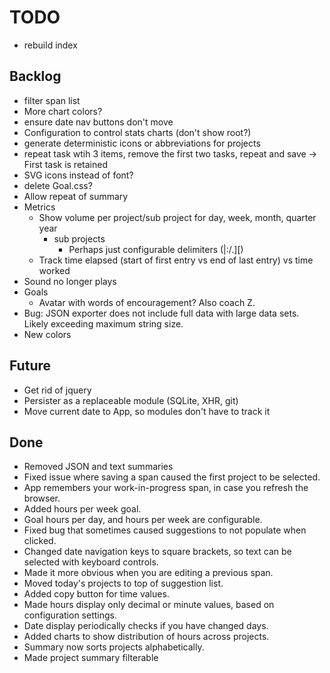 # TODO

* rebuild index

## Backlog

* filter span list
* More chart colors?
* ensure date nav buttons don't move
* Configuration to control stats charts (don't show root?)
* generate deterministic icons or abbreviations for projects
* repeat task wtih 3 items, remove the first two tasks, repeat and save
  -> First task is retained
* SVG icons instead of font?
* delete Goal.css?
* Allow repeat of summary
* Metrics
  * Show volume per project/sub project for day, week, month, quarter year
    * sub projects
      * Perhaps just configurable delimiters (|:/.][)
  * Track time elapsed (start of first entry vs end of last entry) vs time worked
* Sound no longer plays
* Goals
  * Avatar with words of encouragement?  Also coach Z.
* Bug: JSON exporter does not include full data with large data sets.  Likely exceeding maximum string size.
* New colors

## Future

* Get rid of jquery
* Persister as a replaceable module (SQLite, XHR, git)
* Move current date to App, so modules don't have to track it

## Done

* Removed JSON and text summaries
* Fixed issue where saving a span caused the first project to be selected.
* App remembers your work-in-progress span, in case you refresh the browser.
* Added hours per week goal.
* Goal hours per day, and hours per week are configurable.
* Fixed bug that sometimes caused suggestions to not populate when clicked.
* Changed date navigation keys to square brackets, so text can be selected with keyboard controls.
* Made it more obvious when you are editing a previous span.
* Moved today's projects to top of suggestion list.
* Added copy button for time values.
* Made hours display only decimal or minute values, based on configuration settings.
* Date display periodically checks if you have changed days.
* Added charts to show distribution of hours across projects.
* Summary now sorts projects alphabetically.
* Made project summary filterable
